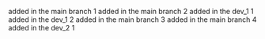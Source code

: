 <!--
 * @Author: your name
 * @Date: 2020-12-31 12:20:57
 * @LastEditTime: 2020-12-31 13:13:57
 * @LastEditors: Please set LastEditors
 * @Description: In User Settings Edit
 * @FilePath: \git_learning\README.md
-->

added in the main branch 1
added in the main branch 2
added in the dev_1 1
added in the dev_1 2
added in the main branch 3
added in the main branch 4
added in the dev_2 1